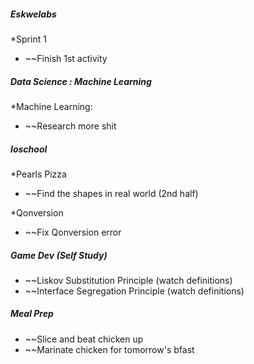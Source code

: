 
##### **Eskwelabs**
*Sprint 1
* ~~Finish 1st activity

##### **Data Science : Machine Learning**
*Machine Learning:
* ~~Research more shit

##### **Ioschool**
*Pearls Pizza
* ~~Find the shapes in real world (2nd half)

*Qonversion
* ~~Fix Qonversion error

##### **Game Dev (Self Study)**
* ~~Liskov Substitution Principle (watch definitions)
* ~~Interface Segregation Principle (watch definitions)

##### **Meal Prep**
* ~~Slice and beat chicken up 
* ~~Marinate chicken for tomorrow's bfast
